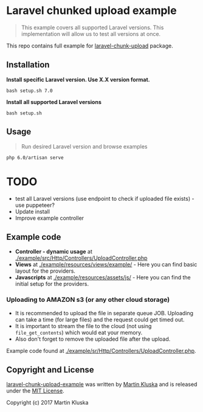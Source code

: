 # Laravel chunked upload example

> This example covers all supported Laravel versions. This implementation will allow us to test all versions at once.

This repo contains full example for [laravel-chunk-upload](https://github.com/pionl/laravel-chunk-upload) package.

## Installation

**Install specific Laravel version. Use X.X version format.**

```
bash setup.sh 7.0
```

**Install all supported Laravel versions**

```
bash setup.sh 
```

## Usage

> Run desired Laravel version and browse examples

```
php 6.0/artisan serve
```

# TODO

- test all Laravel versions (use endpoint to check if uploaded file exists) - use puppeteer?
- Update install
- Improve example controller

## Example code

* **Controller - dynamic usage** at [./example/src/Http/Controllers/UploadController.php](./example/src/Http/Controllers/UploadController.php)
* **Views** at [./example/resources/views/example/](./example/resources/views/example/) - Here you can find basic layout for the providers.
* **Javascripts** at [./example/resources/assets/js/](./example/resources/assets/js/) - Here you can find the initial setup for the providers.

### Uploading to AMAZON s3 (or any other cloud storage)

* It is recommended to upload the file in separate queue JOB. Uploading can take a time (for large files) and the request could
get timed out.
* It is important to stream the file to the cloud (not using `file_get_contents`) which would eat your memory. 
* Also don't forget to remove the uploaded file after the upload.

Example code found at [./example/sr/Http/Controllers/UploadController.php](./example/src/Http/Controllers/UploadController.php#L59). 

## Copyright and License

[laravel-chunk-upload-example](https://github.com/pionl/laravel-chunk-upload-example)
was written by [Martin Kluska](http://kluska.cz) and is released under the 
[MIT License](LICENSE.md).

Copyright (c) 2017 Martin Kluska
